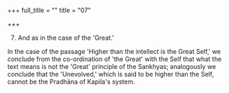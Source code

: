 +++
full_title = ""
title = "07"

+++


7. And as in the case of the 'Great.'

In the case of the passage 'Higher than the intellect is the Great Self,' we conclude from the co-ordination of 'the Great' with the Self that what the text means is not the 'Great' principle of the Sankhyas; analogously we conclude that the 'Unevolved,' which is said to be higher than the Self, cannot be the Pradhāna of Kapila's system.

